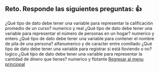 ## Reto. Responde las siguientes preguntas: 👍
¿Qué tipo de dato debe tener una variable para representar la calificación promedio de un
curso?
numerico y real
¿Qué tipo de dato debe tener una variable para representar el número de personas en un
hogar?
numerico y entero
¿Qué tipo de dato debe tener una variable para contener el nombre de pila de una persona?
alfanumerico y de caracter entre comillado
¿Qué tipo de dato debe tener una variable para registrar si está lloviendo o no?
logico
¿Qué tipo de dato debe tener una variable para representar la cantidad de dinero que
tienes?
numerico y flotante
[Regresar al menu princiopal](https://github.com/escuelaDeCodigoMargaritaMaza/escuela_de_codigo/tree/main/PENSAMIENTO_COMPUTACIONAL)
